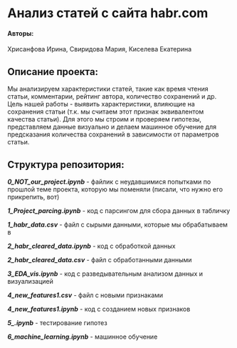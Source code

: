 # Анализ статей с сайта habr.com
#### Авторы:
Хрисанфова Ирина, Свиридова Мария, Киселева Екатерина

## Описание проекта:
Мы анализируем характеристики статей, такие как время чтения статьи, комментарии, рейтинг автора, количество сохранений и др. Цель нашей работы - выявить характеристики, влияющие на сохранения статьи (т.к. мы считаем этот признак эквивалентом качества статьи). Для этого мы строим и проверяем гипотезы, представляем данные визуально и делаем машинное обучение для предсказания количества сохранений в зависимости от параметров статьи.

## Структура репозитория:

***0_NOT_our_project.ipynb*** - файлик с неудавшимися попытками по прошлой теме проекта, которую мы поменяли (писали, что нужно его прикрепить, вот)

***1_Project_parcing.ipynb*** - код с парсингом для сбора данных в табличку

***1_habr_data.csv*** - файл с сырыми данными, которые мы обрабатываем в 

***2_habr_cleared_data.ipynb*** - код с обработкой данных

***2_habr_cleared_data.csv*** - файл с обработанными данными

***3_EDA_vis.ipynb*** - код с разведывательным анализом данных и визуализацией

***4_new_features1.csv*** - файл с новыми признаками

***4_new_features1.ipynb*** - код с созданием новых признаков

***5_.ipynb*** - тестирование гипотез

***6_machine_learning.ipynb*** - машинное обучение
